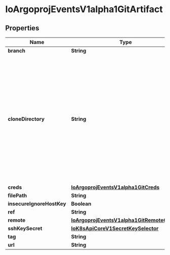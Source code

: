 
# IoArgoprojEventsV1alpha1GitArtifact

## Properties
Name | Type | Description | Notes
------------ | ------------- | ------------- | -------------
**branch** | **String** |  |  [optional]
**cloneDirectory** | **String** | Directory to clone the repository. We clone complete directory because GitArtifact is not limited to any specific Git service providers. Hence we don&#39;t use any specific git provider client. |  [optional]
**creds** | [**IoArgoprojEventsV1alpha1GitCreds**](IoArgoprojEventsV1alpha1GitCreds.md) |  |  [optional]
**filePath** | **String** |  |  [optional]
**insecureIgnoreHostKey** | **Boolean** |  |  [optional]
**ref** | **String** |  |  [optional]
**remote** | [**IoArgoprojEventsV1alpha1GitRemoteConfig**](IoArgoprojEventsV1alpha1GitRemoteConfig.md) |  |  [optional]
**sshKeySecret** | [**IoK8sApiCoreV1SecretKeySelector**](IoK8sApiCoreV1SecretKeySelector.md) |  |  [optional]
**tag** | **String** |  |  [optional]
**url** | **String** |  |  [optional]



